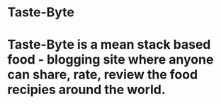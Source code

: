 # Taste-Byte
# Taste-Byte is a mean stack based food - blogging site where anyone can share, rate, review the food recipies around the world.
